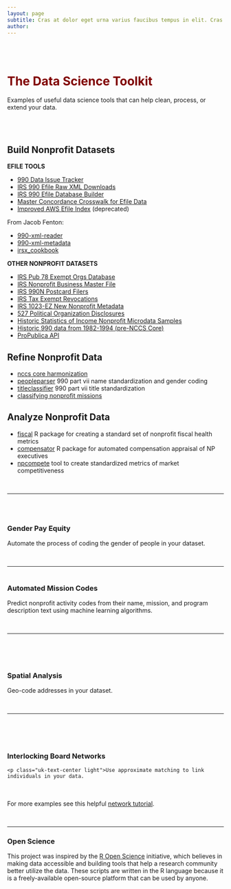 ```yaml
---
layout: page
subtitle: Cras at dolor eget urna varius faucibus tempus in elit. Cras a dui imperdiet, tempus metus quis, pharetra turpis.
author:
---
```


<style>
jj span {
  float : right; 
}
jj uk-icon {
  float : right; 
}
</style>

<br>
<br>


<h1 class="uk-text-center" style="color:maroon;">The Data Science Toolkit
<a href="https://github.com/Nonprofit-Open-Data-Collective"><span uk-icon="icon: github; ratio: 1"></span></a></h1>
<p class="uk-text-center">Examples of useful data science tools that can help clean, process, or extend your data.</p> 


<br>
<br>

## Build Nonprofit Datasets

**EFILE TOOLS**

* [990 Data Issue Tracker](https://github.com/Nonprofit-Open-Data-Collective/irs-990-data-issue-tracker)
* [IRS 990 Efile Raw XML Downloads](https://github.com/Nonprofit-Open-Data-Collective/efile-download)
* [IRS 990 Efile Database Builder](https://github.com/Nonprofit-Open-Data-Collective/irs990efile)
* [Master Concordance Crosswalk for Efile Data](https://github.com/Nonprofit-Open-Data-Collective/irs-efile-master-concordance-file)
* [Improved AWS Efile Index](https://github.com/Nonprofit-Open-Data-Collective/aws_990_full_file_index) (deprecated) 

From Jacob Fenton: 

* [990-xml-reader](https://github.com/Nonprofit-Open-Data-Collective/990-xml-reader/tree/master)
* [990-xml-metadata](https://github.com/Nonprofit-Open-Data-Collective/990-xml-metadata)
* [irsx_cookbook](https://github.com/Nonprofit-Open-Data-Collective/irsx_cookbook)

**OTHER NONPROFIT DATASETS**

* [IRS Pub 78 Exempt Orgs Database](https://github.com/Nonprofit-Open-Data-Collective/irs-current-exempt-orgs-database)
* [IRS Nonprofit Business Master File](https://github.com/Nonprofit-Open-Data-Collective/irs-exempt-org-business-master-file)
* [IRS 990N Postcard Filers](https://github.com/Nonprofit-Open-Data-Collective/irs-990n-postcard-filers)
* [IRS Tax Exempt Revocations](https://github.com/Nonprofit-Open-Data-Collective/irs-revoked-exempt-orgs)
* [IRS 1023-EZ New Nonprofit Metadata](https://github.com/Nonprofit-Open-Data-Collective/open-1023-ez-dataset)
* [527 Political Organization Disclosures](https://github.com/Nonprofit-Open-Data-Collective/irs-527-political-action-committee-disclosures)
* [Historic Statistics of Income Nonprofit Microdata Samples](https://github.com/Nonprofit-Open-Data-Collective/irs-990-soi-study-microdata-sample)
* [Historic 990 data from 1982-1994 (pre-NCCS Core)](https://github.com/Nonprofit-Open-Data-Collective/historic-1982-to-1994-990-filers)
* [ProPublica API](https://github.com/Nonprofit-Open-Data-Collective/propublica-api)

## Refine Nonprofit Data

* [nccs core harmonization](https://github.com/Nonprofit-Open-Data-Collective/nccs-core-harmonization)
* [peopleparser](https://github.com/Nonprofit-Open-Data-Collective/peopleparser) 990 part vii name standardization and gender coding
* [titleclassifier](https://github.com/Nonprofit-Open-Data-Collective/titleclassifier) 990 part vii title standardization
* [classifying nonprofit missions](https://github.com/fjsantam/bespoke-npo-taxonomies)
  
## Analyze Nonprofit Data

* [fiscal](https://github.com/Nonprofit-Open-Data-Collective/fiscal) R package for creating a standard set of nonprofit fiscal health metrics
* [compensator](https://github.com/Nonprofit-Open-Data-Collective/compensator) R package for automated compensation appraisal of NP executives
* [npcompete](https://github.com/Nonprofit-Open-Data-Collective/npcompete) tool to create standardized metrics of market competitiveness


<br>
<hr>
<br>

 <div class="uk-section uk-text-center">
   <a href="https://lecy.github.io/arnova-2017-workshop/workshop/coding_gender.html#">
   <h1 class="uk-center" style="color:maroon;"><i data-uk-icon="icon: user; ratio: 5" class=""></i></h1></a>
   <h3 class="uk-center">Gender Pay Equity</h3>

   <p class="uk-text-center light">Automate the process of coding the gender of people in your dataset.</p>
</div>

<br> 

------------------------------------------------------------------   
 

 <div class="uk-section uk-text-center">
   <a href="https://nonprofit-open-data-collective.github.io/machine_learning_mission_codes/">
   <h1 class="uk-center" style="color:maroon;"><i data-uk-icon="icon: database; ratio: 5" class=""></i></h1></a>
   <h3 class="uk-center">Automated Mission Codes</h3>

   <p class="uk-text-center light">Predict nonprofit activity codes from their name, mission, and program description text using machine learning algorithms.</p>
</div>

<br> 

------------------------------------------------------------------   
 





<br>
<br>



 <div class="uk-section uk-text-center">
  
   <a href="https://lecy.github.io/arnova-2017-workshop/workshop/spatial_example.html#">
   <h1 class="uk-center" style="color:maroon;"><i data-uk-icon="icon: location; ratio: 5" class=""></i></h1></a>
   <h3 class="center">Spatial Analysis</h3>
   <p class="uk-text-center light">Geo-code addresses in your dataset.</p>

</div>

<br> 

-----------------------------------------   




<br>
<br>




 <div class="uk-section uk-text-center">

   <a href="https://lecy.github.io/arnova-2017-workshop/workshop/board_networks.html#">
   <h1 class="uk-center" style="color:maroon;"><i data-uk-icon="icon: link; ratio: 5" class=""></i></h1></a>
   <h3 class="center">Interlocking Board Networks</h3>

    <p class="uk-text-center light">Use approximate matching to link individuals in your data.
   
   <br><br>For more examples see this helpful <a href="http://kateto.net/networks-r-igraph">network tutorial</a>. </p>

</div>



<br>

------------------------------------------------------------------ 






### Open Science

This project was inspired by the [R Open Science](https://ropensci.org/) initiative, which believes in making data accessible and building tools that help a research community better utilize the data. These scripts are written in the R language because it is a freely-available open-source platform that can be used by anyone. 
